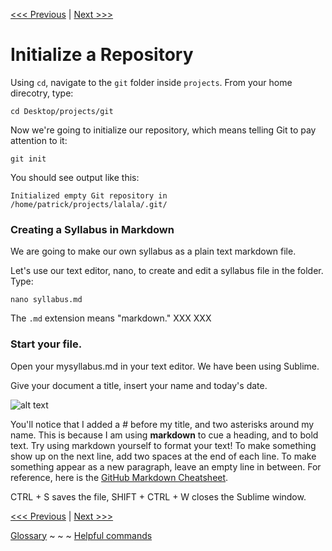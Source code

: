 [<<< Previous](gitconfig.md) | [Next >>>](github.md)

# Initialize a Repository

Using `cd`, navigate to the `git` folder inside `projects`. From your home direcotry, type:

	cd Desktop/projects/git

Now we're going to initialize our repository, which means telling Git to pay attention to it:

	git init

You should see output like this:

	Initialized empty Git repository in /home/patrick/projects/lalala/.git/

### Creating a Syllabus in Markdown

We are going to make our own syllabus as a plain text markdown file.

Let's use our text editor, nano, to create and edit a syllabus file in the folder. Type:

	nano syllabus.md

The `.md` extension means "markdown." XXX<symty edit> XXX

 ### Start your file.

Open your mysyllabus.md in your text editor. We have been using Sublime.

Give your document a title, insert your name and today's date. 

![alt text][syllabus start]

[syllabus start]: https://github.com/pswee001/Git_DRI_Jan_2018/blob/master/Screen%20Shot%202018-01-16%20at%202.01.04%20PM.png "How the start of your syllabus might look in sublime"

You'll notice that I added a # before my title, and two asterisks around my name. This is because I am using **markdown** to cue a heading, and to bold text. Try using markdown yourself to format your text! To make something show up on the next line, add two spaces at the end of each line. To make something appear as a new paragraph, leave an empty line in between. For reference, here is the [GitHub Markdown Cheatsheet](https://github.com/adam-p/markdown-here/wiki/Markdown-Cheatsheet).

CTRL + S saves the file, SHIFT + CTRL + W closes the Sublime window.

[<<< Previous](gitconfig.md) | [Next >>>](github.md)

[Glossary](glossary.md) ~ ~ ~ [Helpful commands](helpfulcommands.md)
